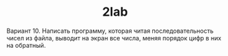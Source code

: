 <h1 align="center">2lab</h1>

<div>Вариант 10.
Написать программу, которая читая последовательность чисел из файла, выводит на экран все числа, меняя порядок цифр в них на обратный.<div>
